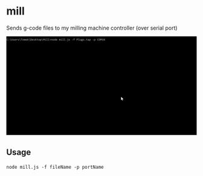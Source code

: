 # mill
Sends g-code files to my milling machine controller (over serial port)


![usage gif](mill.gif)

Usage
--------------------
`node mill.js -f fileName -p portName`

